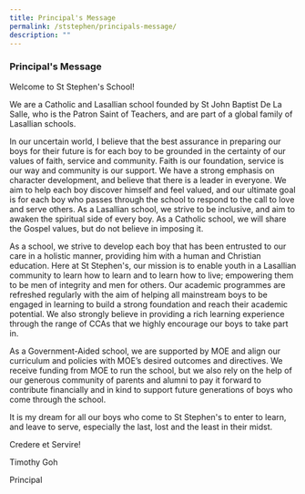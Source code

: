 ```yaml
---
title: Principal's Message
permalink: /ststephen/principals-message/
description: ""
---
```

### Principal's Message

Welcome to St Stephen's School!

  

We are a Catholic and Lasallian school founded by St John Baptist De La Salle, who is the Patron Saint of Teachers, and are part of a global family of Lasallian schools.

  

In our uncertain world, I believe that the best assurance in preparing our boys for their future is for each boy to be grounded in the certainty of our values of faith, service and community. Faith is our foundation, service is our way and community is our support. We have a strong emphasis on character development, and believe that there is a leader in everyone. We aim to help each boy discover himself and feel valued, and our ultimate goal is for each boy who passes through the school to respond to the call to love and serve others. As a Lasallian school, we strive to be inclusive, and aim to awaken the spiritual side of every boy. As a Catholic school, we will share the Gospel values, but do not believe in imposing it.

  

As a school, we strive to develop each boy that has been entrusted to our care in a holistic manner, providing him with a human and Christian education. Here at St Stephen's, our mission is to enable youth in a Lasallian community to learn how to learn and to learn how to live; empowering them to be men of integrity and men for others. Our academic programmes are refreshed regularly with the aim of helping all mainstream boys to be engaged in learning to build a strong foundation and reach their academic potential. We also strongly believe in providing a rich learning experience through the range of CCAs that we highly encourage our boys to take part in.

  

As a Government-Aided school, we are supported by MOE and align our curriculum and policies with MOE’s desired outcomes and directives. We receive funding from MOE to run the school, but we also rely on the help of our generous community of parents and alumni to pay it forward to contribute financially and in kind to support future generations of boys who come through the school.

  

It is my dream for all our boys who come to St Stephen's to enter to learn, and leave to serve, especially the last, lost and the least in their midst.

  

Credere et Servire!

  

Timothy Goh

Principal